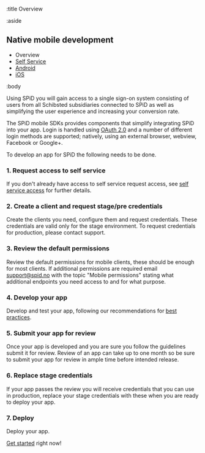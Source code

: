 :title Overview

:aside

## Native mobile development


- Overview
- [Self Service](/mobile/selfservice/)
- [Android](/sdks/android/)
- [iOS](/sdks/ios/)

:body

Using SPiD you will gain access to a single sign-on system consisting of users from all Schibsted subsidiaries connected to SPiD as well as simplifying the user experience and increasing your conversion rate.

The SPiD mobile SDKs provides components that simplify integrating SPiD into your app. Login is handled using [OAuth 2.0](https://oauth.net/2/) and a number of different login methods are supported; natively, using an external browser, webview, Facebook or Google+.

To develop an app for SPiD the following needs to be done.

### 1. Request access to self service

If you don't already have access to self service request access, see [self service access](/selfservice/access/) for further details.

### 2. Create a client and request stage/pre credentials

Create the clients you need, configure them and request credentials. These credentials are valid only for the stage environment. To request credentials for production, please contact support.

### 3. Review the default permissions

Review the default permissions for mobile clients, these should be enough for most clients. If additional permissions are required email support@spid.no with the topic
"Mobile permissions" stating what additional endpoints you need access to and for what purpose.

### 4. Develop your app

Develop and test your app, following our recommendations for [best practices](/mobile/best-practices/).

### 5. Submit your app for review

Once your app is developed and you are sure you follow the guidelines submit it for review. Review of an app can take up to one month so be sure to submit your app for review in ample time before intended release.

### 6. Replace stage credentials

If your app passes the review you will receive credentials that you can use in production, replace your stage credentials with these when you are ready to deploy your app.

### 7. Deploy

Deploy your app.

[Get started](/mobile/mobile-development/) right now!
